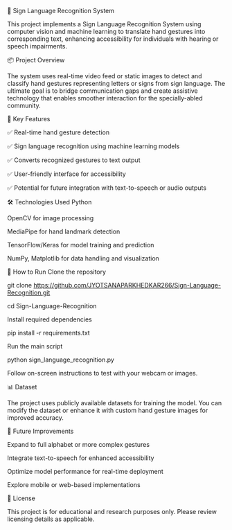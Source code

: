 🧤 Sign Language Recognition System

This project implements a Sign Language Recognition System using computer vision and machine learning to translate hand gestures into corresponding text, enhancing accessibility for individuals with hearing or speech impairments.

📦 Project Overview

The system uses real-time video feed or static images to detect and classify hand gestures representing letters or signs from sign language. The ultimate goal is to bridge communication gaps and create assistive technology that enables smoother interaction for the specially-abled community.

🎯 Key Features

✅ Real-time hand gesture detection

✅ Sign language recognition using machine learning models

✅ Converts recognized gestures to text output

✅ User-friendly interface for accessibility

✅ Potential for future integration with text-to-speech or audio outputs

🛠️ Technologies Used
Python

OpenCV for image processing

MediaPipe for hand landmark detection

TensorFlow/Keras for model training and prediction

NumPy, Matplotlib for data handling and visualization

🚀 How to Run
Clone the repository

git clone https://github.com/JYOTSANAPARKHEDKAR266/Sign-Language-Recognition.git

cd Sign-Language-Recognition

Install required dependencies

pip install -r requirements.txt

Run the main script

python sign_language_recognition.py

Follow on-screen instructions to test with your webcam or images.

📊 Dataset

The project uses publicly available datasets for training the model. You can modify the dataset or enhance it with custom hand gesture images for improved accuracy.

🧩 Future Improvements

Expand to full alphabet or more complex gestures

Integrate text-to-speech for enhanced accessibility

Optimize model performance for real-time deployment

Explore mobile or web-based implementations

📃 License

This project is for educational and research purposes only. Please review licensing details as applicable.
